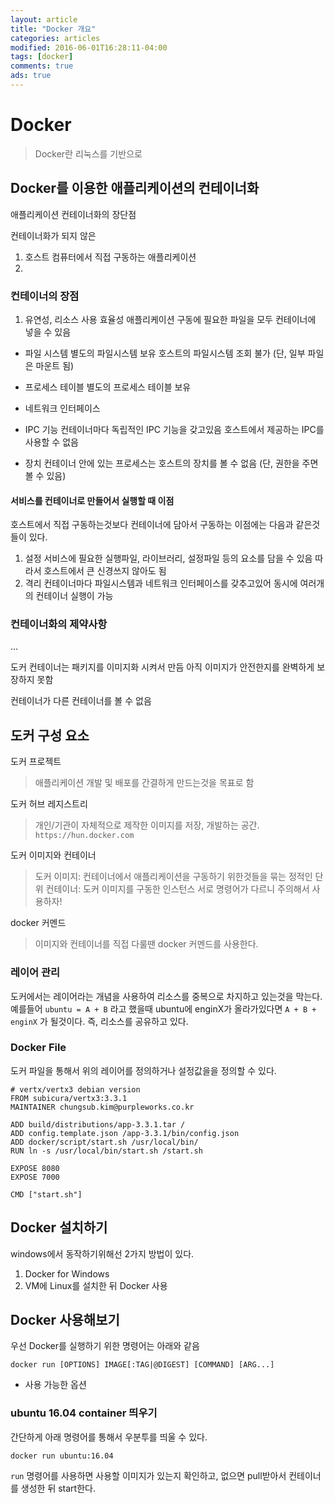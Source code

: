 ```yaml
---
layout: article
title: "Docker 개요"
categories: articles
modified: 2016-06-01T16:28:11-04:00
tags: [docker]
comments: true
ads: true
---
```


# Docker

> Docker란 리눅스를 기반으로

## Docker를 이용한 애플리케이션의 컨테이너화

애플리케이션 컨테이너화의 장단점

컨테이너화가 되지 않은

1. 호스트 컴퓨터에서 직접 구동하는 애플리케이션
1. 

### 컨테이너의 장점

1. 유연성, 리소스 사용 효율성
    애플리케이션 구동에 필요한 파일을 모두 컨테이너에 넣을 수 있음

* 파일 시스템
    별도의 파일시스템 보유
    호스트의 파일시스템 조회 불가 (단, 일부 파일은 마운트 됨)
* 프로세스 테이블
    별도의 프로세스 테이블 보유

* 네트워크 인터페이스

* IPC 기능
    컨테이너마다 독립적인 IPC 기능을 갖고있음
    호스트에서 제공하는 IPC를 사용할 수 없음

* 장치
    컨테이너 안에 있는 프로세스는 호스트의 장치를 볼 수 없음 (단, 권한을 주면 볼 수 있음)

#### 서비스를 컨테이너로 만들어서 실행할 때 이점

호스트에서 직접 구동하는것보다 컨테이너에 담아서 구동하는 이점에는 다음과 같은것들이 있다.

1. 설정
    서비스에 필요한 실행파일, 라이브러리, 설정파일 등의 요소를 담을 수 있음
    따라서 호스트에서 큰 신경쓰지 않아도 됨
2. 격리
    컨테이너마다 파일시스템과 네트워크 인터페이스를 갖추고있어 동시에 여러개의 컨테이너 실행이 가능


### 컨테이너화의 제약사항

...

도커 컨테이너는 패키지를 이미지화 시켜서 만듬
아직 이미지가 안전한지를 완벽하게 보장하지 못함

컨테이너가 다른 컨테이너를 볼 수 없음

## 도커 구성 요소

도커 프로젝트
> 애플리케이션 개발 및 배포를 간결하게 만드는것을 목표로 함

도커 허브 레지스트리
> 개인/기관이 자체적으로 제작한 이미지를 저장, 개발하는 공간. `https://hun.docker.com`

도커 이미지와 컨테이너
> 도커 이미지: 컨테이너에서 애플리케이션을 구동하기 위한것들을 묶는 정적인 단위
> 컨테이너: 도커 이미지를 구동한 인스턴스
서로 명령어가 다르니 주의해서 사용하자!

docker 커멘드
> 이미지와 컨테이너를 직접 다룰땐 docker 커멘드를 사용한다. 
> 

### 레이어 관리

도커에서는 레이어라는 개념을 사용하여 리소스를 중복으로 차지하고 있는것을 막는다.
예를들어 `ubuntu = A + B` 라고 했을때 ubuntu에 enginX가 올라가있다면 `A + B + enginX` 가 될것이다. 즉, 리소스를 공유하고 있다.

### Docker File

도커 파일을 통해서 위의 레이어를 정의하거나 설정값을을 정의할 수 있다.

```
# vertx/vertx3 debian version
FROM subicura/vertx3:3.3.1
MAINTAINER chungsub.kim@purpleworks.co.kr

ADD build/distributions/app-3.3.1.tar /
ADD config.template.json /app-3.3.1/bin/config.json
ADD docker/script/start.sh /usr/local/bin/
RUN ln -s /usr/local/bin/start.sh /start.sh

EXPOSE 8080
EXPOSE 7000

CMD ["start.sh"]
```

## Docker 설치하기

windows에서 동작하기위해선 2가지 방법이 있다.

1. Docker for Windows
1. VM에 Linux를 설치한 뒤 Docker 사용

## Docker 사용해보기

우선 Docker를 실행하기 위한 명령어는 아래와 같음

```
docker run [OPTIONS] IMAGE[:TAG|@DIGEST] [COMMAND] [ARG...]
```

* 사용 가능한 옵션

### ubuntu 16.04 container 띄우기

간단하게 아래 명령어를 통해서 우분투를 띄울 수 있다.

```
docker run ubuntu:16.04
```

`run` 명령어를 사용하면 사용할 이미지가 있는지 확인하고, 없으면 pull받아서 컨테이너를 생성한 뒤 start한다.

